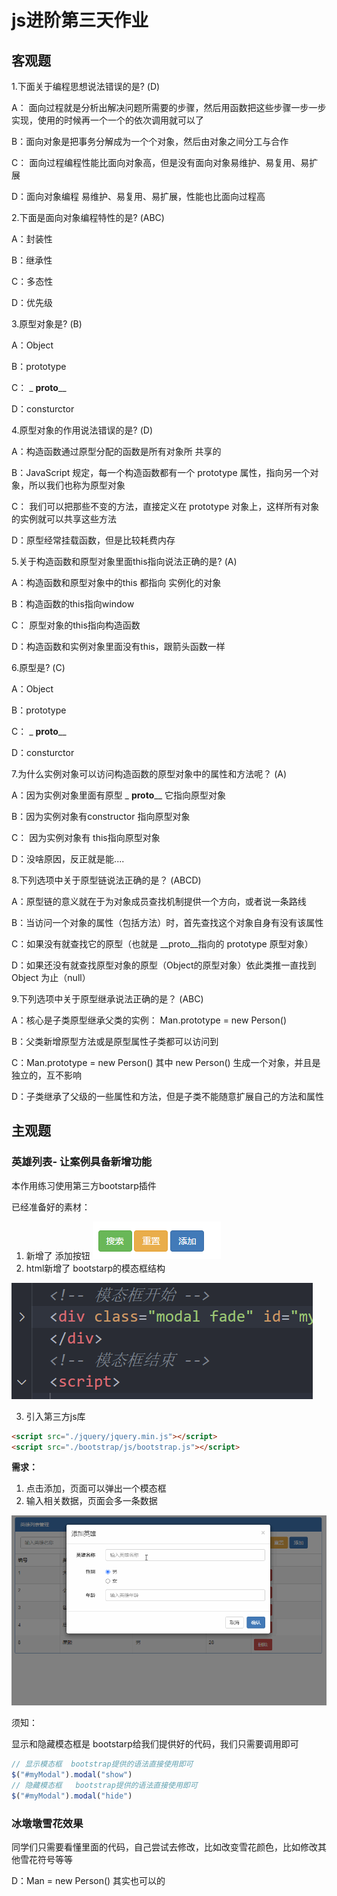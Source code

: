 # js进阶第三天作业

## 客观题

1.下面关于编程思想说法错误的是? (D)

 A： 面向过程就是分析出解决问题所需要的步骤，然后用函数把这些步骤一步一步实现，使用的时候再一个一个的依次调用就可以了

 B：面向对象是把事务分解成为一个个对象，然后由对象之间分工与合作

 C： 面向过程编程性能比面向对象高，但是没有面向对象易维护、易复用、易扩展

 D：面向对象编程 易维护、易复用、易扩展，性能也比面向过程高

2.下面是面向对象编程特性的是? (ABC)

 A：封装性 

 B：继承性

 C：多态性

 D：优先级

3.原型对象是? (B)

 A：Object

 B：prototype

 C： _ __proto____

 D：consturctor

4.原型对象的作用说法错误的是? (D)

 A：构造函数通过原型分配的函数是所有对象所 共享的

 B：JavaScript 规定，每一个构造函数都有一个 prototype 属性，指向另一个对象，所以我们也称为原型对象

 C： 我们可以把那些不变的方法，直接定义在 prototype 对象上，这样所有对象的实例就可以共享这些方法

 D：原型经常挂载函数，但是比较耗费内存

5.关于构造函数和原型对象里面this指向说法正确的是? (A)

 A：构造函数和原型对象中的this 都指向 实例化的对象

 B：构造函数的this指向window

 C： 原型对象的this指向构造函数

 D：构造函数和实例对象里面没有this，跟箭头函数一样 

6.原型是? (C)

  A：Object

 B：prototype

 C： _ __proto____

 D：consturctor

7.为什么实例对象可以访问构造函数的原型对象中的属性和方法呢？ (A)

  A：因为实例对象里面有原型  _ __proto____ 它指向原型对象

 B：因为实例对象有constructor 指向原型对象

 C： 因为实例对象有 this指向原型对象

 D：没啥原因，反正就是能....

8.下列选项中关于原型链说法正确的是？ (ABCD)

  A：原型链的意义就在于为对象成员查找机制提供一个方向，或者说一条路线

 B：当访问一个对象的属性（包括方法）时，首先查找这个对象自身有没有该属性

 C：如果没有就查找它的原型（也就是 __proto__指向的 prototype 原型对象）

 D：如果还没有就查找原型对象的原型（Object的原型对象）依此类推一直找到 Object 为止（null）

9.下列选项中关于原型继承说法正确的是？ (ABC)

  A：核心是子类原型继承父类的实例： Man.prototype = new Person()

 B：父类新增原型方法或是原型属性子类都可以访问到

 C：Man.prototype = new Person()   其中 new Person() 生成一个对象，并且是独立的，互不影响

 D：子类继承了父级的一些属性和方法，但是子类不能随意扩展自己的方法和属性

## 主观题

### 英雄列表- 让案例具备新增功能

本作用练习使用第三方bootstarp插件

已经准备好的素材：

1. 新增了 添加按钮  ![67837856756](03_work_assets/1678378567568.png)
2. html新增了 bootstarp的模态框结构

 ![67837866643](03_work_assets/1678378666437.png)

3. 引入第三方js库

~~~html
<script src="./jquery/jquery.min.js"></script>
<script src="./bootstrap/js/bootstrap.js"></script>
~~~

**需求：**

1. 点击添加，页面可以弹出一个模态框
2. 输入相关数据，页面会多一条数据

<img src="./03_work_assets/22.gif">



须知：

显示和隐藏模态框是 bootstarp给我们提供好的代码，我们只需要调用即可

~~~javascript
// 显示模态框  bootstrap提供的语法直接使用即可
$("#myModal").modal("show")
// 隐藏模态框   bootstrap提供的语法直接使用即可
$("#myModal").modal("hide")
~~~

### 冰墩墩雪花效果

同学们只需要看懂里面的代码，自己尝试去修改，比如改变雪花颜色，比如修改其他雪花符号等等


 D：Man = new Person()    其实也可以的